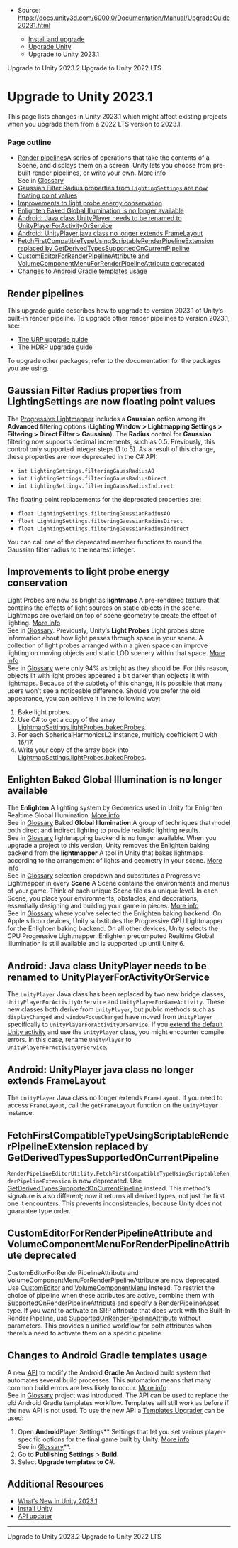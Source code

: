* Source: https://docs.unity3d.com/6000.0/Documentation/Manual/UpgradeGuide20231.html

  * [Install and upgrade](https://docs.unity3d.com/6000.0/Documentation/Manual/install-and-upgrade.html)
  * [Upgrade Unity](https://docs.unity3d.com/6000.0/Documentation/Manual/UpgradeGuides.html)
  * Upgrade to Unity 2023.1


[](https://docs.unity3d.com/6000.0/Documentation/Manual/UpgradeGuide20232.html)
Upgrade to Unity 2023.2
[](https://docs.unity3d.com/6000.0/Documentation/Manual/UpgradeGuide2022LTS.html)
Upgrade to Unity 2022 LTS
# Upgrade to Unity 2023.1
This page lists changes in Unity 2023.1 which might affect existing projects when you upgrade them from a 2022 LTS version to 2023.1.
### Page outline
  * [Render pipelines](https://docs.unity3d.com/6000.0/Documentation/Manual/UpgradeGuide20231.html#ren-pipe)A series of operations that take the contents of a Scene, and displays them on a screen. Unity lets you choose from pre-built render pipelines, or write your own. [More info](https://docs.unity3d.com/6000.0/Documentation/Manual/render-pipelines.html)  
See in [Glossary](https://docs.unity3d.com/6000.0/Documentation/Manual/Glossary.html#Renderpipeline)
  * [Gaussian Filter Radius properties from `LightingSettings` are now floating point values](https://docs.unity3d.com/6000.0/Documentation/Manual/UpgradeGuide20231.html#gaussian-filter)
  * [Improvements to light probe energy conservation](https://docs.unity3d.com/6000.0/Documentation/Manual/UpgradeGuide20231.html#light-probe)
  * [Enlighten Baked Global Illumination is no longer available](https://docs.unity3d.com/6000.0/Documentation/Manual/UpgradeGuide20231.html#enlighten-baked-gi)
  * [Android: Java class UnityPlayer needs to be renamed to UnityPlayerForActivityOrService](https://docs.unity3d.com/6000.0/Documentation/Manual/UpgradeGuide20231.html#android-unityplayer)
  * [Android: UnityPlayer java class no longer extends FrameLayout](https://docs.unity3d.com/6000.0/Documentation/Manual/UpgradeGuide20231.html#android-framelayout)
  * [FetchFirstCompatibleTypeUsingScriptableRenderPipelineExtension replaced by GetDerivedTypesSupportedOnCurrentPipeline](https://docs.unity3d.com/6000.0/Documentation/Manual/UpgradeGuide20231.html#api-fetchfirstcompatible)
  * [CustomEditorForRenderPipelineAttribute and VolumeComponentMenuForRenderPipelineAttribute deprecated](https://docs.unity3d.com/6000.0/Documentation/Manual/UpgradeGuide20231.html#api-deprecated)
  * [Changes to Android Gradle templates usage](https://docs.unity3d.com/6000.0/Documentation/Manual/UpgradeGuide20231.html#android-gradle)


## Render pipelines
This upgrade guide describes how to upgrade to version 2023.1 of Unity’s built-in render pipeline. To upgrade other render pipelines to version 2023.1, see:
  * [The URP upgrade guide](https://docs.unity3d.com/6000.0/Documentation/Manual/urp/upgrade-guide-2023-1.html)
  * [The HDRP upgrade guide](https://docs.unity3d.com/Packages/com.unity.render-pipelines.high-definition@15.0/manual/Upgrading-from-2022.2-to-2023.1.html)


To upgrade other packages, refer to the documentation for the packages you are using.
## Gaussian Filter Radius properties from LightingSettings are now floating point values
The [Progressive Lightmapper](https://docs.unity3d.com/6000.0/Documentation/Manual/progressive-lightmapper.html) includes a **Gaussian** option among its **Advanced** filtering options (**Lighting Window > Lightmapping Settings > Filtering > Direct Filter > Gaussian**). The **Radius** control for **Gaussian** filtering now supports decimal increments, such as 0.5. Previously, this control only supported integer steps (1 to 5).
As a result of this change, these properties are now deprecated in the C# API:
  * `int LightingSettings.filteringGaussRadiusAO`
  * `int LightingSettings.filteringGaussRadiusDirect`
  * `int LightingSettings.filteringGaussRadiusIndirect`


The floating point replacements for the deprecated properties are: 
  * `float LightingSettings.filteringGaussianRadiusAO`
  * `float LightingSettings.filteringGaussianRadiusDirect`
  * `float LightingSettings.filteringGaussianRadiusIndirect`


You can call one of the deprecated member functions to round the Gaussian filter radius to the nearest integer.
## Improvements to light probe energy conservation
Light Probes are now as bright as **lightmaps** A pre-rendered texture that contains the effects of light sources on static objects in the scene. Lightmaps are overlaid on top of scene geometry to create the effect of lighting. [More info](https://docs.unity3d.com/6000.0/Documentation/Manual/Lightmapping.html)  
See in [Glossary](https://docs.unity3d.com/6000.0/Documentation/Manual/Glossary.html#Lightmap). Previously, Unity’s **Light Probes** Light probes store information about how light passes through space in your scene. A collection of light probes arranged within a given space can improve lighting on moving objects and static LOD scenery within that space. [More info](https://docs.unity3d.com/6000.0/Documentation/Manual/LightProbes.html)  
See in [Glossary](https://docs.unity3d.com/6000.0/Documentation/Manual/Glossary.html#LightProbe) were only 94% as bright as they should be. For this reason, objects lit with light probes appeared a bit darker than objects lit with lightmaps. Because of the subtlety of this change, it is possible that many users won’t see a noticeable difference.
Should you prefer the old appearance, you can achieve it in the following way:
  1. Bake light probes.
  2. Use C# to get a copy of the array [LightmapSettings.lightProbes.bakedProbes](https://docs.unity3d.com/6000.0/Documentation/ScriptReference/LightProbes-bakedProbes.html).
  3. For each SphericalHarmonicsL2 instance, multiply coefficient 0 with 16/17.
  4. Write your copy of the array back into [LightmapSettings.lightProbes.bakedProbes](https://docs.unity3d.com/6000.0/Documentation/ScriptReference/LightProbes-bakedProbes.html).


## Enlighten Baked Global Illumination is no longer available
The **Enlighten** A lighting system by Geomerics used in Unity for Enlighten Realtime Global Illumination. [More info](https://www.siliconstudio.co.jp/en/products-service/enlighten/)  
See in [Glossary](https://docs.unity3d.com/6000.0/Documentation/Manual/Glossary.html#Enlighten) Baked **Global Illumination** A group of techniques that model both direct and indirect lighting to provide realistic lighting results.  
See in [Glossary](https://docs.unity3d.com/6000.0/Documentation/Manual/Glossary.html#globalillumination) lightmapping backend is no longer available.
When you upgrade a project to this version, Unity removes the Enlighten baking backend from the **lightmapper** A tool in Unity that bakes lightmaps according to the arrangement of lights and geometry in your scene. [More info](https://docs.unity3d.com/6000.0/Documentation/Manual/Lightmapping.html)  
See in [Glossary](https://docs.unity3d.com/6000.0/Documentation/Manual/Glossary.html#Lightmapper) selection dropdown and substitutes a Progressive Lightmapper in every **Scene** A Scene contains the environments and menus of your game. Think of each unique Scene file as a unique level. In each Scene, you place your environments, obstacles, and decorations, essentially designing and building your game in pieces. [More info](https://docs.unity3d.com/6000.0/Documentation/Manual/CreatingScenes.html)  
See in [Glossary](https://docs.unity3d.com/6000.0/Documentation/Manual/Glossary.html#Scene) where you’ve selected the Enlighten baking backend. 
On Apple silicon devices, Unity substitutes the Progressive GPU Lightmapper for the Enlighten baking backend. On all other devices, Unity selects the CPU Progressive Lightmapper.
Enlighten precomputed Realtime Global Illumination is still available and is supported up until Unity 6.
## Android: Java class UnityPlayer needs to be renamed to UnityPlayerForActivityOrService
The `UnityPlayer` Java class has been replaced by two new bridge classes, `UnityPlayerForActivityOrService` and `UnityPlayerForGameActivity`. These new classes both derive from `UnityPlayer`, but public methods such as `displayChanged` and `windowFocusChanged` have moved from `UnityPlayer` specifically to `UnityPlayerForActivityOrService`.
If you [extend the default Unity activity](https://docs.unity3d.com/6000.0/Documentation/Manual/AndroidUnityPlayerActivity.html) and use the `UnityPlayer` class, you might encounter compile errors. In this case, rename `UnityPlayer` to `UnityPlayerForActivityOrService`.
## Android: UnityPlayer java class no longer extends FrameLayout
The `UnityPlayer` Java class no longer extends `FrameLayout`. If you need to access `FrameLayout`, call the `getFrameLayout` function on the `UnityPlayer` instance.
## FetchFirstCompatibleTypeUsingScriptableRenderPipelineExtension replaced by GetDerivedTypesSupportedOnCurrentPipeline
`RenderPipelineEditorUtility.FetchFirstCompatibleTypeUsingScriptableRenderPipelineExtension` is now deprecated. Use [GetDerivedTypesSupportedOnCurrentPipeline](https://docs.unity3d.com/6000.0/Documentation/ScriptReference/Rendering.RenderPipelineEditorUtility.GetDerivedTypesSupportedOnCurrentPipeline.html) instead. This method’s signature is also different; now it returns all derived types, not just the first one it encounters. This prevents inconsistencies, because Unity does not guarantee type order.
## CustomEditorForRenderPipelineAttribute and VolumeComponentMenuForRenderPipelineAttribute deprecated
CustomEditorForRenderPipelineAttribute and VolumeComponentMenuForRenderPipelineAttribute are now deprecated. Use [CustomEditor](https://docs.unity3d.com/6000.0/Documentation/ScriptReference/CustomEditor.html) and [VolumeComponentMenu](https://docs.unity3d.com/Packages/com.unity.render-pipelines.core@15.0/api/UnityEngine.Rendering.VolumeComponentMenu.html) instead. To restrict the choice of pipeline when these attributes are active, combine them with [SupportedOnRenderPipelineAttribute](https://docs.unity3d.com/6000.0/Documentation/ScriptReference/Rendering.SupportedOnRenderPipelineAttribute.html) and specify a [RenderPipelineAsset](https://docs.unity3d.com/6000.0/Documentation/ScriptReference/Rendering.RenderPipelineAsset.html) type. If you want to activate an SRP attribute that does work with the Built-In Render Pipeline, use [SupportedOnRenderPipelineAttribute](https://docs.unity3d.com/6000.0/Documentation/ScriptReference/Rendering.SupportedOnRenderPipelineAttribute.html) without parameters. This provides a unified workflow for both attributes when there’s a need to activate them on a specific pipeline.
## Changes to Android Gradle templates usage
A new [API](https://docs.unity3d.com/6000.0/Documentation/Manual/android-modify-gradle-project-files-agp.html) to modify the Android **Gradle** An Android build system that automates several build processes. This automation means that many common build errors are less likely to occur. [More info](https://docs.unity3d.com/6000.0/Documentation/Manual/android-gradle-overview.html)  
See in [Glossary](https://docs.unity3d.com/6000.0/Documentation/Manual/Glossary.html#Gradle) project was introduced. The API can be used to replace the old Android Gradle templates workflow. Templates will still work as before if the new API is not used.
To use the new API a [Templates Upgrader](https://docs.unity3d.com/6000.0/Documentation/Manual/android-templates-upgrader-window.html) can be used:
  1. Open **Android**Player Settings** Settings that let you set various player-specific options for the final game built by Unity. [More info](https://docs.unity3d.com/6000.0/Documentation/Manual/class-PlayerSettings.html)  
See in [Glossary](https://docs.unity3d.com/6000.0/Documentation/Manual/Glossary.html#PlayerSettings)**.
  2. Go to **Publishing Settings** > **Build**.
  3. Select **Upgrade templates to C#**.


## Additional Resources
  * [What’s New in Unity 2023.1](https://docs.unity3d.com/6000.0/Documentation/Manual/WhatsNew20231.html)
  * [Install Unity](https://docs.unity3d.com/6000.0/Documentation/Manual/GettingStartedInstallingUnity.html)
  * [API updater](https://docs.unity3d.com/6000.0/Documentation/Manual/APIUpdater.html)


* * *
[](https://docs.unity3d.com/6000.0/Documentation/Manual/UpgradeGuide20232.html)
Upgrade to Unity 2023.2
[](https://docs.unity3d.com/6000.0/Documentation/Manual/UpgradeGuide2022LTS.html)
Upgrade to Unity 2022 LTS
